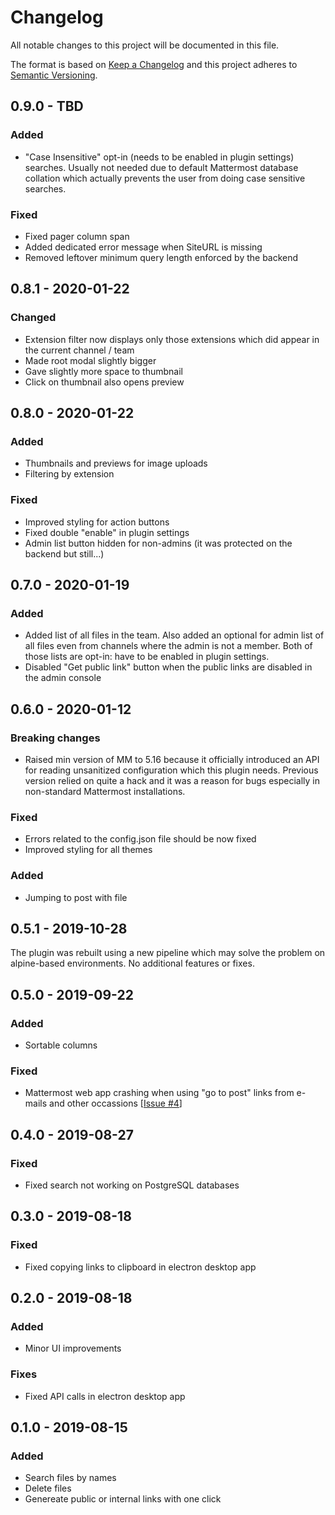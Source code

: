 # Changelog
All notable changes to this project will be documented in this file.

The format is based on [Keep a Changelog](http://keepachangelog.com/en/1.0.0/)
and this project adheres to [Semantic Versioning](http://semver.org/spec/v2.0.0.html).

## 0.9.0 - TBD
### Added
- "Case Insensitive" opt-in (needs to be enabled in plugin settings) searches. Usually not needed due to default Mattermost database collation which actually prevents the user from doing case sensitive searches.
### Fixed
- Fixed pager column span
- Added dedicated error message when SiteURL is missing
- Removed leftover minimum query length enforced by the backend

## 0.8.1 - 2020-01-22
### Changed
- Extension filter now displays only those extensions which did appear in the current channel / team
- Made root modal slightly bigger
- Gave slightly more space to thumbnail
- Click on thumbnail also opens preview

## 0.8.0 - 2020-01-22
### Added
- Thumbnails and previews for image uploads
- Filtering by extension

### Fixed
- Improved styling for action buttons
- Fixed double "enable" in plugin settings
- Admin list button hidden for non-admins (it was protected on the backend but still...)

## 0.7.0 - 2020-01-19
### Added
- Added list of all files in the team. Also added an optional for admin list of all files even from channels where the admin is not a member. Both of those lists are opt-in: have to be enabled in plugin settings.
- Disabled "Get public link" button when the public links are disabled in the admin console

## 0.6.0 - 2020-01-12

### Breaking changes
- Raised min version of MM to 5.16 because it officially introduced an API for reading unsanitized configuration which this plugin needs. Previous version relied on quite a hack and it was a reason for bugs especially in non-standard Mattermost installations.

### Fixed
- Errors related to the config.json file should be now fixed
- Improved styling for all themes

### Added
- Jumping to post with file

## 0.5.1 - 2019-10-28

The plugin was rebuilt using a new pipeline which may solve the problem on alpine-based environments.
No additional features or fixes.

## 0.5.0 - 2019-09-22
### Added
- Sortable columns
### Fixed
- Mattermost web app crashing when using "go to post" links from e-mails and other occassions [[Issue #4](https://github.com/Amonith/mattermost-file-list/issues/4)]

## 0.4.0 - 2019-08-27
### Fixed
- Fixed search not working on PostgreSQL databases

## 0.3.0 - 2019-08-18
### Fixed
- Fixed copying links to clipboard in electron desktop app

## 0.2.0 - 2019-08-18
### Added
- Minor UI improvements
### Fixes
- Fixed API calls in electron desktop app

## 0.1.0 - 2019-08-15
### Added
- Search files by names
- Delete files
- Genereate public or internal links with one click
